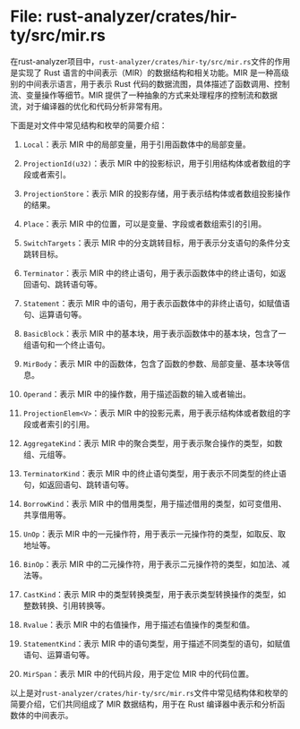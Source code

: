 # File: rust-analyzer/crates/hir-ty/src/mir.rs

在rust-analyzer项目中，`rust-analyzer/crates/hir-ty/src/mir.rs`文件的作用是实现了 Rust 语言的中间表示（MIR）的数据结构和相关功能。MIR 是一种高级别的中间表示语言，用于表示 Rust 代码的数据流图，具体描述了函数调用、控制流、变量操作等细节。MIR 提供了一种抽象的方式来处理程序的控制流和数据流，对于编译器的优化和代码分析非常有用。

下面是对文件中常见结构和枚举的简要介绍：

1. `Local`：表示 MIR 中的局部变量，用于引用函数体中的局部变量。

2. `ProjectionId(u32)`：表示 MIR 中的投影标识，用于引用结构体或者数组的字段或者索引。

3. `ProjectionStore`：表示 MIR 的投影存储，用于表示结构体或者数组投影操作的结果。

4. `Place`：表示 MIR 中的位置，可以是变量、字段或者数组索引的引用。

5. `SwitchTargets`：表示 MIR 中的分支跳转目标，用于表示分支语句的条件分支跳转目标。

6. `Terminator`：表示 MIR 中的终止语句，用于表示函数体中的终止语句，如返回语句、跳转语句等。

7. `Statement`：表示 MIR 中的语句，用于表示函数体中的非终止语句，如赋值语句、运算语句等。

8. `BasicBlock`：表示 MIR 中的基本块，用于表示函数体中的基本块，包含了一组语句和一个终止语句。

9. `MirBody`：表示 MIR 中的函数体，包含了函数的参数、局部变量、基本块等信息。

10. `Operand`：表示 MIR 中的操作数，用于描述函数的输入或者输出。

11. `ProjectionElem<V>`：表示 MIR 中的投影元素，用于表示结构体或者数组的字段或者索引的引用。

12. `AggregateKind`：表示 MIR 中的聚合类型，用于表示聚合操作的类型，如数组、元组等。

13. `TerminatorKind`：表示 MIR 中的终止语句类型，用于表示不同类型的终止语句，如返回语句、跳转语句等。

14. `BorrowKind`：表示 MIR 中的借用类型，用于描述借用的类型，如可变借用、共享借用等。

15. `UnOp`：表示 MIR 中的一元操作符，用于表示一元操作符的类型，如取反、取地址等。

16. `BinOp`：表示 MIR 中的二元操作符，用于表示二元操作符的类型，如加法、减法等。

17. `CastKind`：表示 MIR 中的类型转换类型，用于表示类型转换操作的类型，如整数转换、引用转换等。

18. `Rvalue`：表示 MIR 中的右值操作，用于描述右值操作的类型和值。

19. `StatementKind`：表示 MIR 中的语句类型，用于描述不同类型的语句，如赋值语句、运算语句等。

20. `MirSpan`：表示 MIR 中的代码片段，用于定位 MIR 中的代码位置。

以上是对`rust-analyzer/crates/hir-ty/src/mir.rs`文件中常见结构体和枚举的简要介绍，它们共同组成了 MIR 数据结构，用于在 Rust 编译器中表示和分析函数体的中间表示。

